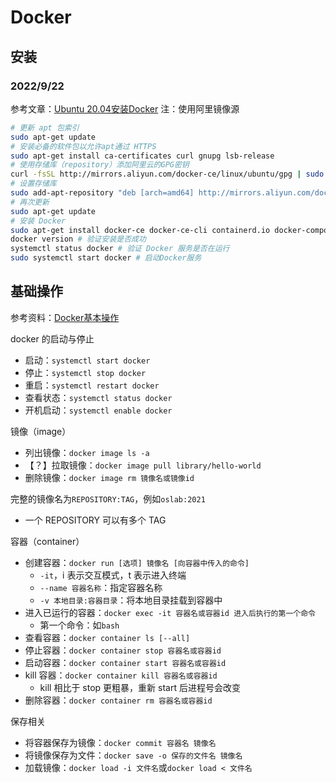# Docker

## 安装
### 2022/9/22
参考文章：[Ubuntu 20.04安装Docker](https://www.cnblogs.com/Can-daydayup/p/16472375.html)
注：使用阿里镜像源

```bash
# 更新 apt 包索引
sudo apt-get update
# 安装必备的软件包以允许apt通过 HTTPS 
sudo apt-get install ca-certificates curl gnupg lsb-release
# 使用存储库（repository）添加阿里云的GPG密钥
curl -fsSL http://mirrors.aliyun.com/docker-ce/linux/ubuntu/gpg | sudo apt-key add -
# 设置存储库
sudo add-apt-repository "deb [arch=amd64] http://mirrors.aliyun.com/docker-ce/linux/ubuntu $(lsb_release -cs) stable"
# 再次更新
sudo apt-get update
# 安装 Docker
sudo apt-get install docker-ce docker-ce-cli containerd.io docker-compose-plugin
docker version # 验证安装是否成功
systemctl status docker # 验证 Docker 服务是否在运行
sudo systemctl start docker # 启动Docker服务
```

## 基础操作
参考资料：[Docker基本操作](https://blog.csdn.net/m0_37714245/article/details/81713477)

docker 的启动与停止
* 启动：`systemctl start docker`
* 停止：`systemctl stop docker`
* 重启：`systemctl restart docker`
* 查看状态：`systemctl status docker`
* 开机启动：`systemctl enable docker`

镜像（image）
* 列出镜像：`docker image ls -a`
* 【？】拉取镜像：`docker image pull library/hello-world`
* 删除镜像：`docker image rm 镜像名或镜像id`

完整的镜像名为`REPOSITORY:TAG`，例如`oslab:2021`
* 一个 REPOSITORY 可以有多个 TAG

容器（container）
* 创建容器：`docker run [选项] 镜像名 [向容器中传入的命令]`
	- `-it`，i 表示交互模式，t 表示进入终端
	- `--name 容器名称`：指定容器名称
	- `-v 本地目录:容器目录`：将本地目录挂载到容器中
* 进入已运行的容器：`docker exec -it 容器名或容器id 进入后执行的第一个命令`
	- 第一个命令：如`bash`
* 查看容器：`docker container ls [--all]`
* 停止容器：`docker container stop 容器名或容器id`
* 启动容器：`docker container start 容器名或容器id`
* kill 容器：`docker container kill 容器名或容器id`
	- kill 相比于 stop 更粗暴，重新 start 后进程号会改变
* 删除容器：`docker container rm 容器名或容器id`

保存相关
* 将容器保存为镜像：`docker commit 容器名 镜像名`
* 将镜像保存为文件：`docker save -o 保存的文件名 镜像名`
* 加载镜像：`docker load -i 文件名`或`docker load < 文件名`
